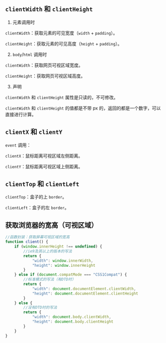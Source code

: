 ## `clientWidth` 和 `clientHeight`

1. 元素调用时

`clientWidth`：获取元素的可见宽度（`width` + `padding`）。

`clientHeight`：获取元素的可见高度（`height` + `padding`）。

2. `body`/`html` 调用时

`clientWidth`：获取网页可视区域宽度。

`clientHeight`：获取网页可视区域高度。

3. 声明

`clientWidth` 和 `clientHeight` 属性是只读的，不可修改。

`clientWidth` 和 `clientHeight` 的值都是不带 px 的，返回的都是一个数字，可以直接进行计算。

## `clientX` 和 `clientY`

`event` 调用：

`clientX`：鼠标距离可视区域左侧距离。

`clientY`：鼠标距离可视区域上侧距离。

## `clientTop` 和 `clientLeft`

`clientTop`：盒子的上 `border`。

`clientLeft`：盒子的左 `border`。

## 获取浏览器的宽高（可视区域）

```javaScript
//函数封装：获取屏幕可视区域的宽高
function client() {
    if (window.innerHeight !== undefined) {
        //ie9及其以上的版本的写法
        return {
            "width": window.innerWidth,
            "height": window.innerHeight
        }
    } else if (document.compatMode === "CSS1Compat") {
        //标准模式的写法（有DTD时）
        return {
            "width": document.documentElement.clientWidth,
            "height": document.documentElement.clientHeight
        }
    } else {
        //没有DTD时的写法
        return {
            "width": document.body.clientWidth,
            "height": document.body.clientHeight
        }
    }
}
```
